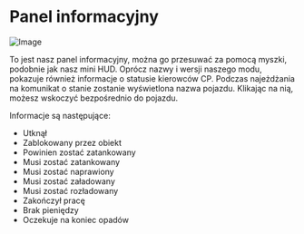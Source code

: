 # Panel informacyjny

![Image](assets/imagesinfopanel_0_0_480_130.png)


To jest nasz panel informacyjny, można go przesuwać za pomocą myszki, podobnie jak nasz mini HUD.
Oprócz nazwy i wersji naszego modu, pokazuje również informacje o statusie kierowców CP.
Podczas najeżdżania na komunikat o stanie zostanie wyświetlona nazwa pojazdu.
Klikając na nią, możesz wskoczyć bezpośrednio do pojazdu.



Informacje są następujące:
- Utknął
- Zablokowany przez obiekt
- Powinien zostać zatankowany
- Musi zostać zatankowany
- Musi zostać naprawiony
- Musi zostać załadowany
- Musi zostać rozładowany
- Zakończył pracę
- Brak pieniędzy
- Oczekuje na koniec opadów


